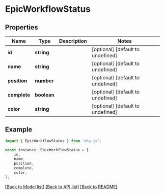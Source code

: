 # EpicWorkflowStatus


## Properties

Name | Type | Description | Notes
------------ | ------------- | ------------- | -------------
**id** | **string** |  | [optional] [default to undefined]
**name** | **string** |  | [optional] [default to undefined]
**position** | **number** |  | [optional] [default to undefined]
**complete** | **boolean** |  | [optional] [default to undefined]
**color** | **string** |  | [optional] [default to undefined]

## Example

```typescript
import { EpicWorkflowStatus } from 'aha-js';

const instance: EpicWorkflowStatus = {
    id,
    name,
    position,
    complete,
    color,
};
```

[[Back to Model list]](../README.md#documentation-for-models) [[Back to API list]](../README.md#documentation-for-api-endpoints) [[Back to README]](../README.md)
